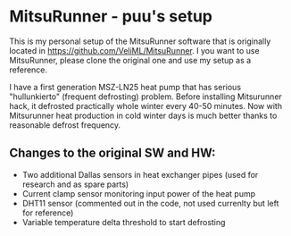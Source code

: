 # MitsuRunner - puu's setup

This is my personal setup of the MitsuRunner software that is originally located in https://github.com/VeliML/MitsuRunner. I you want to use MitsuRunner, please clone the original one and use my setup as a reference.

I have a first generation MSZ-LN25 heat pump that has serious "hullunkierto" (frequent defrosting) problem. Before installing Mitsurunner hack, it defrosted practically whole winter every 40-50 minutes. Now with Mitsurunner heat production in cold winter days is much better thanks to reasonable defrost frequency.

## Changes to the original SW and HW:
- Two additional Dallas sensors in heat exchanger pipes (used for research and as spare parts)
- Current clamp sensor monitoring input power of the heat pump
- DHT11 sensor (commented out in the code, not used currenlty but left for reference)
- Variable temperature delta threshold to start defrosting
